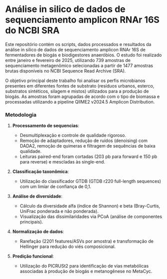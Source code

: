 # Análise in silico de dados de sequenciamento amplicon RNAr 16S do NCBI SRA
Este repositório contém os scripts, dados processados e resultados da análise in silico de dados de sequenciamento amplicon RNAr 16S de fermentadores de biogás e biodigestores anaeróbios. O estudo foi realizado entre janeiro e fevereiro de 2025, utilizando 739 amostras de sequenciamento metagenômico selecionadas a partir de 1477 amostras brutas disponíveis no NCBI Sequence Read Archive (SRA).

O objetivo principal deste trabalho foi analisar os perfis microbianos presentes em diferentes fontes de substrato (resíduos urbanos, esterco, substratos sintéticos, silagem e mistos) utilizados para a produção de biogás. As amostras foram agrupadas de acordo com o tipo de biomassa e processadas utilizando a pipeline QIIME2 v2024.5 Amplicon Distribution.

### Metodologia
1. **Processamento de sequencias**:
   - Desmultiplexação e controle de qualidade rigoroso.
   - Remoção de adaptadores, redução de ruídos (denoising) com DADA2, remoção de quimeras e filtragem de sequências de baixa qualidade.
   - Leituras paired-end foram cortadas (203 pb para forward e 150 pb para reverse) e mescladas às single-end.

2. **Classificação taxonômica**:
   - Utilização do classificador GTDB (GTDB r220 full-length sequences) com um limiar de confiança de 0,1.

3. **Análise de diversidade**:
   - Cálculo da diversidade alfa (índice de Shannon) e beta (Bray-Curtis, UniFrac ponderada e não ponderada).
   - Visualização das dissimilaridades via PCoA (análise de componentes principais).

4. **Normalização de dados**:
   - Rarefação (2201 features/ASVs por amostra) e transformação de Hellinger para redução do viés composicional.

5. **Predição funcional**:
   - Utilização do PICRUSt2 para identificação de vias metabólicas associadas à produção de biogás e metanogênese no MetaCyc.

